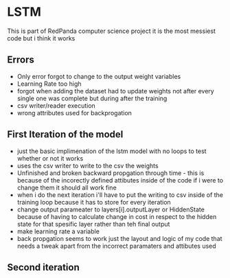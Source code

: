 # LSTM
This is part of RedPanda computer science project
it is the most messiest code but i think it works
## Errors
- Only error forgot to change to the output weight variables
- Learning Rate too high 
- forgot when adding the dataset had to update weights not after every single one was complete but during after the training
- csv writer/reader execution
- wrong attributes used for backprogation

## First Iteration of the model
- just the basic implimenation of the lstm model with no loops to test whether or not it works 
- uses the csv writer to write to the csv the weights
- Unfinished and broken backward propgation through time - this is because of the incorectly defined attibutes inside of the code  if i were to change them it should all work fine
- when i do the next iteration i'll have to put the writing to csv inside of the training loop because it has to store for every iteration
- change output parameater to layers[i].outputLayer or HiddenState because of having to calculate change in cost in respect to the hidden state for that spesific layer rather than teh final output
- make learning rate a variable
- back propgation seems to work just the layout and logic of my code that needs a tweak apart from the incorrect paramaters and attibutes used

## Second iteration 
